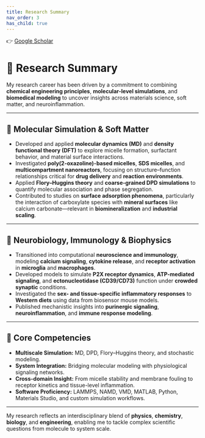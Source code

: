 ```yaml
---
title: Research Summary
nav_order: 3
has_child: true
---
```


👉 [Google Scholar](https://scholar.google.com/citations?user=e0ZpC_gAAAAJ&hl=en)

# 🔬 Research Summary

My research career has been driven by a commitment to combining **chemical engineering principles**, **molecular-level simulations**, and **biomedical modeling** to uncover insights across materials science, soft matter, and neuroinflammation.

---

## 🧪 Molecular Simulation & Soft Matter

- Developed and applied **molecular dynamics (MD)** and **density functional theory (DFT)** to explore micelle formation, surfactant behavior, and material surface interactions.
- Investigated **poly(2-oxazoline)-based micelles**, **SDS micelles**, and **multicompartment nanoreactors**, focusing on structure–function relationships critical for **drug delivery** and **reaction environments**.
- Applied **Flory–Huggins theory** and **coarse-grained DPD simulations** to quantify molecular association and phase segregation.
- Contributed to studies on **surface adsorption phenomena**, particularly the interaction of carboxylate species with **mineral surfaces** like calcium carbonate—relevant in **biomineralization** and **industrial scaling**.

---

## 🧠 Neurobiology, Immunology & Biophysics

- Transitioned into computational **neuroscience and immunology**, modeling **calcium signaling**, **cytokine release**, and **receptor activation** in **microglia** and **macrophages**.
- Developed models to simulate **P2X receptor dynamics**, **ATP-mediated signaling**, and **ectonucleotidase (CD39/CD73)** function under **crowded synaptic** conditions.
- Investigated the **sex- and tissue-specific inflammatory responses** to **Western diets** using data from biosensor mouse models.
- Published mechanistic insights into **purinergic signaling**, **neuroinflammation**, and **immune response modeling**.

---

## 🧰 Core Competencies

- **Multiscale Simulation:** MD, DPD, Flory–Huggins theory, and stochastic modeling.  
- **System Integration:** Bridging molecular modeling with physiological signaling networks.  
- **Cross-domain Insight:** From micelle stability and membrane fouling to receptor kinetics and tissue-level inflammation.  
- **Software Proficiency:** LAMMPS, NAMD, VMD, MATLAB, Python, Materials Studio, and custom simulation workflows.

---

My research reflects an interdisciplinary blend of **physics**, **chemistry**, **biology**, and **engineering**, enabling me to tackle complex scientific questions from molecule to system scale.